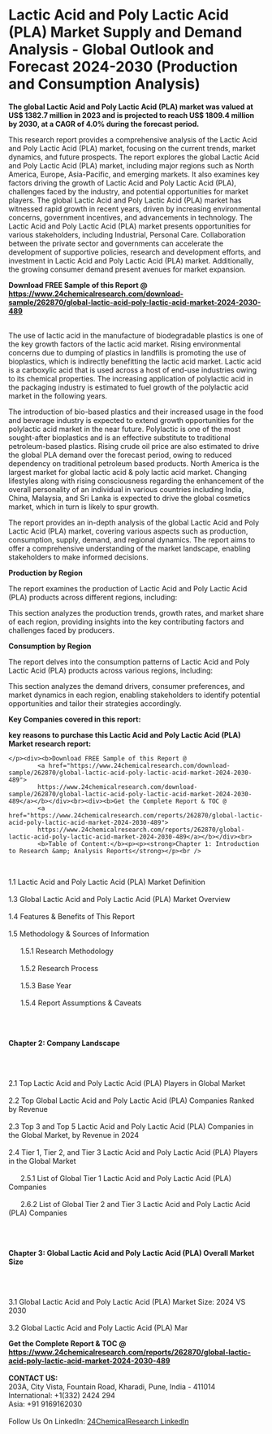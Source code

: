 <h1>Lactic Acid and Poly Lactic Acid (PLA) Market Supply and Demand Analysis - Global Outlook and Forecast 2024-2030 (Production and Consumption Analysis)</h1><p><strong>The global Lactic Acid and Poly Lactic Acid (PLA) market was valued at US$ 1382.7 million in 2023 and is projected to reach US$ 1809.4 million by 2030, at a CAGR of 4.0% during the forecast period.</strong></p><p>
</p><p>This research report provides a comprehensive analysis of the Lactic Acid and Poly Lactic Acid (PLA) market, focusing on the current trends, market dynamics, and future prospects. The report explores the global Lactic Acid and Poly Lactic Acid (PLA) market, including major regions such as North America, Europe, Asia-Pacific, and emerging markets. It also examines key factors driving the growth of Lactic Acid and Poly Lactic Acid (PLA), challenges faced by the industry, and potential opportunities for market players. The global Lactic Acid and Poly Lactic Acid (PLA) market has witnessed rapid growth in recent years, driven by increasing environmental concerns, government incentives, and advancements in technology. The Lactic Acid and Poly Lactic Acid (PLA) market presents opportunities for various stakeholders, including Industrial, Personal Care. Collaboration between the private sector and governments can accelerate the development of supportive policies, research and development efforts, and investment in Lactic Acid and Poly Lactic Acid (PLA) market. Additionally, the growing consumer demand present avenues for market expansion.</p><div><b>Download FREE Sample of this Report @ 
            <a href="https://www.24chemicalresearch.com/download-sample/262870/global-lactic-acid-poly-lactic-acid-market-2024-2030-489">
            https://www.24chemicalresearch.com/download-sample/262870/global-lactic-acid-poly-lactic-acid-market-2024-2030-489</a></b></div><br><p>
</p><p>The use of lactic acid in the manufacture of biodegradable plastics is one of the key growth factors of the lactic acid market. Rising environmental concerns due to dumping of plastics in landfills is promoting the use of bioplastics, which is indirectly benefitting the lactic acid market. Lactic acid is a carboxylic acid that is used across a host of end-use industries owing to its chemical properties. The increasing application of polylactic acid in the packaging industry is estimated to fuel growth of the polylactic acid market in the following years.</p><p>
</p><p>The introduction of bio-based plastics and their increased usage in the food and beverage industry is expected to extend growth opportunities for the polylactic acid market in the near future. Polylactic is one of the most sought-after bioplastics and is an effective substitute to traditional petroleum-based plastics. Rising crude oil price are also estimated to drive the global PLA demand over the forecast period, owing to reduced dependency on traditional petroleum based products. North America is the largest market for global lactic acid &amp; poly lactic acid market. Changing lifestyles along with rising consciousness regarding the enhancement of the overall personality of an individual in various countries including India, China, Malaysia, and Sri Lanka is expected to drive the global cosmetics market, which in turn is likely to spur growth.</p><p>
</p><p>The report provides an in-depth analysis of the global Lactic Acid and Poly Lactic Acid (PLA) market, covering various aspects such as production, consumption, supply, demand, and regional dynamics. The report aims to offer a comprehensive understanding of the market landscape, enabling stakeholders to make informed decisions.</p><p>
</p><p><strong>Production by Region</strong></p><p>
</p><p>The report examines the production of Lactic Acid and Poly Lactic Acid (PLA) products across different regions, including:</p><p>
</p><p>
</p><p>This section analyzes the production trends, growth rates, and market share of each region, providing insights into the key contributing factors and challenges faced by producers.</p><p>
</p><p><strong>Consumption by Region</strong></p><p>
</p><p>The report delves into the consumption patterns of Lactic Acid and Poly Lactic Acid (PLA) products across various regions, including:</p><p>
</p><p>
</p><p>This section analyzes the demand drivers, consumer preferences, and market dynamics in each region, enabling stakeholders to identify potential opportunities and tailor their strategies accordingly.</p><p>
<strong>Key Companies covered in this report:</strong></p><p>
</p><p>
</p><p><strong>key reasons to purchase this Lactic Acid and Poly Lactic Acid (PLA) Market research report:</strong></p><p>

	</p><div><b>Download FREE Sample of this Report @ 
            <a href="https://www.24chemicalresearch.com/download-sample/262870/global-lactic-acid-poly-lactic-acid-market-2024-2030-489">
            https://www.24chemicalresearch.com/download-sample/262870/global-lactic-acid-poly-lactic-acid-market-2024-2030-489</a></b></div><br><div><b>Get the Complete Report & TOC @ 
            <a href="https://www.24chemicalresearch.com/reports/262870/global-lactic-acid-poly-lactic-acid-market-2024-2030-489">
            https://www.24chemicalresearch.com/reports/262870/global-lactic-acid-poly-lactic-acid-market-2024-2030-489</a></b></div><br>
            <b>Table of Content:</b><p><p><strong>Chapter 1: Introduction to Research &amp; Analysis Reports</strong></p><br />
<br />
<p>1.1 Lactic Acid and Poly Lactic Acid (PLA) Market Definition<br /><br />
1.3 Global Lactic Acid and Poly Lactic Acid (PLA) Market Overview<br /><br />
1.4 Features &amp; Benefits of This Report<br /><br />
1.5 Methodology &amp; Sources of Information<br /><br />
&nbsp;&nbsp;&nbsp;&nbsp;&nbsp; 1.5.1 Research Methodology<br /><br />
&nbsp;&nbsp;&nbsp;&nbsp;&nbsp; 1.5.2 Research Process<br /><br />
&nbsp;&nbsp;&nbsp;&nbsp;&nbsp; 1.5.3 Base Year<br /><br />
&nbsp;&nbsp;&nbsp;&nbsp;&nbsp; 1.5.4 Report Assumptions &amp; Caveats</p><br />
<br />
<p><strong>Chapter 2: Company Landscape</strong></p><br />
<br />
<p>2.1 Top Lactic Acid and Poly Lactic Acid (PLA) Players in Global Market<br /><br />
2.2 Top Global Lactic Acid and Poly Lactic Acid (PLA) Companies Ranked by Revenue<br /><br />
2.3 Top 3 and Top 5 Lactic Acid and Poly Lactic Acid (PLA) Companies in the Global Market, by Revenue in 2024<br /><br />
2.4 Tier 1, Tier 2, and Tier 3 Lactic Acid and Poly Lactic Acid (PLA) Players in the Global Market<br /><br />
&nbsp;&nbsp;&nbsp;&nbsp;&nbsp; 2.5.1 List of Global Tier 1 Lactic Acid and Poly Lactic Acid (PLA) Companies<br /><br />
&nbsp;&nbsp;&nbsp;&nbsp;&nbsp; 2.6.2 List of Global Tier 2 and Tier 3 Lactic Acid and Poly Lactic Acid (PLA) Companies</p><br />
<br />
<p><strong>Chapter 3: Global Lactic Acid and Poly Lactic Acid (PLA) Overall Market Size</strong></p><br />
<br />
<p>3.1 Global Lactic Acid and Poly Lactic Acid (PLA) Market Size: 2024 VS 2030<br /><br />
3.2 Global Lactic Acid and Poly Lactic Acid (PLA) Mar</p><div><b>Get the Complete Report & TOC @ 
            <a href="https://www.24chemicalresearch.com/reports/262870/global-lactic-acid-poly-lactic-acid-market-2024-2030-489">
            https://www.24chemicalresearch.com/reports/262870/global-lactic-acid-poly-lactic-acid-market-2024-2030-489</a></b></div><br><b>CONTACT US:</b><br>
            203A, City Vista, Fountain Road, Kharadi, Pune, India - 411014<br>
            International: +1(332) 2424 294<br>
            Asia: +91 9169162030 <br><br>
            Follow Us On LinkedIn: <a href="https://www.linkedin.com/company/24chemicalresearch/">24ChemicalResearch LinkedIn</a>